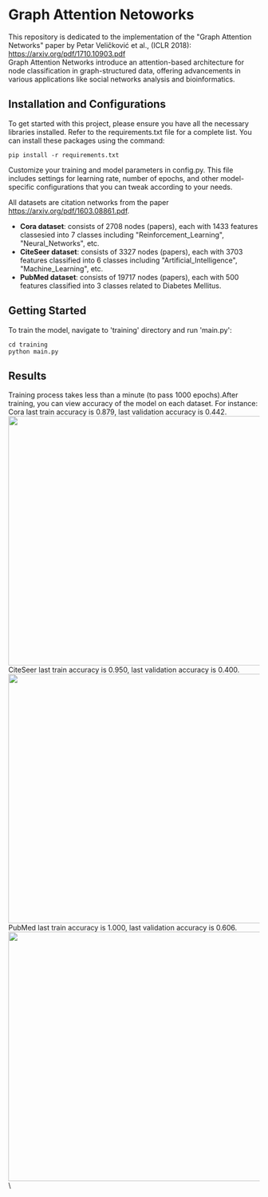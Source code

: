 # Graph Attention Netoworks

This repository is dedicated to the implementation of the "Graph Attention Networks" paper by Petar Veličković et al., (ICLR 2018): \
https://arxiv.org/pdf/1710.10903.pdf \
Graph Attention Networks introduce an attention-based architecture for node classification in graph-structured data, offering advancements in various applications like social networks analysis and bioinformatics.

## Installation and Configurations
To get started with this project, please ensure you have all the necessary libraries installed. Refer to the requirements.txt file for a complete list. You can install these packages using the command:
```
pip install -r requirements.txt
```
Customize your training and model parameters in config.py. This file includes settings for learning rate, number of epochs, and other model-specific configurations that you can tweak according to your needs. 

All datasets are citation networks from the paper https://arxiv.org/pdf/1603.08861.pdf. 
- **Cora dataset**: consists of 2708 nodes (papers), each with 1433 features classesied into 7 classes including "Reinforcement_Learning", "Neural_Networks", etc.
- **CiteSeer dataset**: consists of 3327 nodes (papers), each with 3703 features classified into 6 classes including "Artificial_Intelligence", "Machine_Learning", etc.
- **PubMed dataset**: consists of 19717 nodes (papers), each with 500 features classified into 3 classes related to Diabetes Mellitus.

## Getting Started 
To train the model, navigate to 'training' directory and run 'main.py':
```
cd training
python main.py
```

## Results
Training process takes less than a minute (to pass 1000 epochs).After training, you can view accuracy of the model on each dataset. For instance: \
Cora last train accuracy is 0.879, last validation accuracy is 0.442. \
<img src="https://github.com/dorochka8/GraphAttention/assets/97133490/34b21715-c3c9-47e0-8ef9-6f816e967f4f" width="600" height="500"> \
CiteSeer last train accuracy is 0.950, last validation accuracy is 0.400. \
<img src="https://github.com/dorochka8/GraphAttention/assets/97133490/6d0aa06c-b0c0-4ddd-a58e-e39e64ae7422" width="600" height="500"> \
PubMed last train accuracy is 1.000, last validation accuracy is 0.606. \
<img src="https://github.com/dorochka8/GraphAttention/assets/97133490/970d79be-7085-4561-a55d-c33462ea0bc3" width="600" height="500">\
